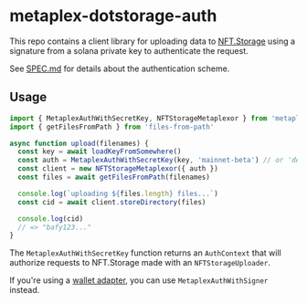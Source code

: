 # metaplex-dotstorage-auth

This repo contains a client library for uploading data to [NFT.Storage](https://nft.storage) using a signature from a solana private key to authenticate the request.

See [SPEC.md](./spec.md) for details about the authentication scheme.

## Usage

```js
import { MetaplexAuthWithSecretKey, NFTStorageMetaplexor } from 'metaplex-dotstorage-auth'
import { getFilesFromPath } from 'files-from-path'

async function upload(filenames) {
  const key = await loadKeyFromSomewhere()
  const auth = MetaplexAuthWithSecretKey(key, 'mainnet-beta') // or 'devnet'
  const client = new NFTStorageMetaplexor({ auth })
  const files = await getFilesFromPath(filenames)

  console.log(`uploading ${files.length} files...`)
  const cid = await client.storeDirectory(files)

  console.log(cid)
  // => "bafy123..."
}
```

The `MetaplexAuthWithSecretKey` function returns an `AuthContext` that will authorize requests to NFT.Storage made with an `NFTStorageUploader`.

If you're using a [wallet adapter](https://github.com/solana-labs/wallet-adapter), you can use `MetaplexAuthWithSigner` instead.

